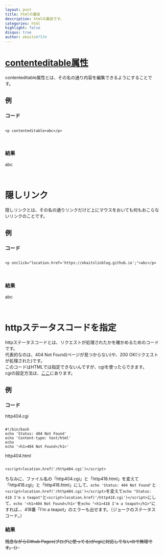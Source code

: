 ```yaml
---
layout: post
title: htmlの裏技
description: htmlの裏技です。
categories: html
highlight: false
disqus: true
author: okaits#7534
---
```

 <!-- EthereumAds -->
   <div id="EthereumAds-okaitslinblog"></div>
   <script src="https://ethereumads.com/adviewer.js">
   </script>
   <script>
       EthereumAds.initAdSlot({
           acceptedCurrencies: ["ALL"], // option ALL for all whitelisted tokens, ETH for Ethereum, DAI for DAI Stablecoin
           //validatorEndpoint:"", // optional custom validator
           mediaType: "image_320x50",
           fallback: "default", // default, none, custom url
           slot: "okaitslinblog",
           address: "0xd404f198c4f580727eb11cd69b581d5f10c7efd9",
           platform: "",
           affiliate: "",
           keywords:"", //comma separatedy
           adult: false,
           version: "1.00"
       });
       /*
        for responsive ads add and adjust this according to your needs:
        responsive: [
            { mediaType: "image_728x90", minWidth: 728 },
            { mediaType: "image_300x600" }
        ],
       */
   </script>
   <!-- /EthereumAds --> 
<h1><a href="https://developer.mozilla.org/ja/docs/Web/Guide/HTML/Editable_content">contenteditable属性</a></h1>
contenteditable属性とは、その名の通り内容を編集できるようにすることです。<br>
<h2>例</h2>
<h3>コード</h3>
<pre class="prettyprint"><code class="prettyprint">
&lt;p contenteditable&gt;abc&lt;/p&gt;
</code></pre><br>
<h3>結果</h3>
<p contenteditable>abc</p><br>
<h1>隠しリンク</h1>
隠しリンクとは、その名の通りリンクだけど上にマウスをおいても何もおこらないリンクのことです。<br>
<h2>例</h2>
<h3>コード</h3>
<pre class="prettyprint"><code class="prettyprint">
&lt;p onclick="location.href='https://okaitslinblog.github.io';"&gt;abc&lt;/p&gt;
</code></pre><br>
<h3>結果</h3>
<p onclick="location.href='https://okaitslinblog.github.io';">abc</p><br>
<h1>httpステータスコードを指定</h1>
httpステータスコードとは、リクエストが処理されたかを確かめるためのコードです。<br>
代表的なのは、404 Not Found(ページが見つからない)や、200 OK(リクエストが処理された)です。<br>
このコードはHTMLでは指定できないんですが、cgiを使ったらできます。<br>
cgiの設定方法は、<a href="https://okaitslinblog.github.io/apache2/2021/08/06/Apache2%E3%81%A7cgi%E3%82%92%E4%BD%BF%E3%81%84%E3%82%A2%E3%82%AF%E3%82%BB%E3%82%B9%E3%81%95%E3%82%8C%E3%81%9F%E3%81%A8%E3%81%8D%E3%81%AB%E3%82%B5%E3%83%BC%E3%83%90%E3%83%BC%E3%81%A7%E3%82%B3%E3%83%9E%E3%83%B3%E3%83%89%E3%82%92%E5%AE%9F%E8%A1%8C%E3%81%99%E3%82%8B%E6%96%B9%E6%B3%95.html">ここ</a>にあります。<br>
<h2>例</h2>
<h3>コード</h3>
<label>http404.cgi</label>
<pre class="prettyprint"><code class="prettyprint lang-bash">
#!/bin/bash
echo 'Status: 404 Not Found'
echo 'Content-type: text/html'
echo
echo '&lt;h1&gt;404 Not Found&lt;/h1&gt;'
</code></pre>
<label>http404.html</label>
<pre class="prettyprint"><code class="prettyprint lang-html">
&lt;script&gt;location.href('/http404.cgi')&lt;/script&gt;
</code></pre>
ちなみに、ファイル名の「http404.cgi」と「http418.html」を変えて「http418.cgi」と「http418.html」にして、<code class="prettyprint lang-bash">echo 'Status: 404 Not Found'</code>と<code class="prettyprint lang-html">&lt;script&gt;location.href('/http404.cgi')&lt;/script&gt;</code>を変えて<code class="prettyprint lang-bash">echo "Status: 418 I'm a teapot"</code>と<code class="prettyprint lang-html">&lt;script&gt;location.href('/http418.cgi')&lt;/script&gt;</code>にして、<code class="prettyprint lang-bash">echo '&lt;h1&gt;404 Not Found&lt;/h1&gt;'</code>を<code class="prettyprint lang-bash">echo "&lt;h1&gt;418 I'm a teapot&lt;/h1&gt;"</code>にすれば、、418番「I'm a teapot」のエラーも出せます。（ジョークのステータスコード。）
<h3>結果</h3>
<strike>残念ながらGithub Pages(ブログに使ってる)がcgiに対応してないので無理です。（）</strike>

